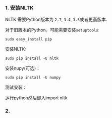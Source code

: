 ### 1. 安装NLTK

NLTK 需要Python版本为 `2.7`, `3.4`, `3.5`或者更高版本.

对于旧版本的Python，可能需要安装`setuptools`:
```
sudo easy_install pip
```
安装NLTK:
```
sudo pip install -U nltk
```
安装nupy(可选)：
```
sudo pip install -U numpy
```
测试安装：

运行python然后键入import nltk

### 2. 
